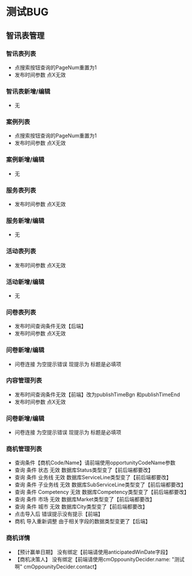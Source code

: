 # 测试BUG

## 智讯表管理

### 智讯表列表
- 点搜索按钮查询的PageNum重置为1
- 发布时间参数 点X无效

### 智讯表新增/编辑
- 无


### 案例列表
- 点搜索按钮查询的PageNum重置为1
- 发布时间参数 点X无效

### 案例新增/编辑
- 无

### 服务表列表
- 发布时间参数 点X无效

### 服务新增/编辑
- 无

### 活动表列表
- 发布时间参数 点X无效

### 活动新增/编辑
- 无

### 问卷表列表
- 发布时间查询条件无效【后端】
- 发布时间参数 点X无效

### 问卷新增/编辑
- 问卷连接 为空提示错误 现提示为 标题是必填项

### 内容管理列表
- 发布时间查询条件无效【前端】改为publishTimeBgn 和publishTimeEnd
- 发布时间参数 点X无效

### 问卷新增/编辑
- 问卷连接 为空提示错误 现提示为 标题是必填项

### 商机管理列表
- 查询条件【商机Code/Name】请前端使用opportunityCodeName参数
- 查询 条件 状态 无效 数据库Status类型变了【前后端都要改】
- 查询 条件 业务线 无效 数据库ServiceLine类型变了【前后端都要改】
- 查询 条件 子业务线 无效 数据库SubServiceLine类型变了【前后端都要改】
- 查询 条件 Competency 无效 数据库Competency类型变了【前后端都要改】
- 查询 条件 市场 无效 数据库Market类型变了【前后端都要改】
- 查询 条件 城市 无效 数据库City类型变了【前后端都要改】
- 点击导入后 错误提示没有提示【前端】
- 商机 导入重新调整 由于相关字段的数据类型变更了【后端】
  
### 商机详情
- 【预计赢单日期】 没有绑定【前端请使用anticipatedWinDate字段】
- 【商机决策人】 没有绑定【前端请使用cmOppounityDecider.name: "测试啊" cmOppounityDecider.contact】